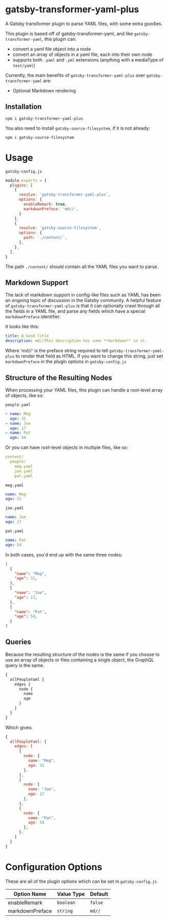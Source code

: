 # gatsby-transformer-yaml-plus

A Gatsby transformer plugin to parse YAML files, with some extra goodies.

This plugin is based off of gatsby-transformer-yaml, and like `gatsby-transformer-yaml`, this plugin can:
* convert a yaml file object into a node
* convert an array of objects in a yaml file, each into their own node
* supports both `.yaml` and `.yml` extensions (anything with a mediaType of `text/yaml`)

Currently, the main benefits of `gatsby-transformer-yaml-plus` over `gatsby-transformer-yaml` are:
* Optional Markdown rendering 

## Installation

`npm i gatsby-transformer-yaml-plus`

You also need to install `gatsby-source-filesystem`, if it is not already:

`npm i gatsby-source-filesystem`

# Usage

`gatsby-config.js`

```javascript
module.exports = {
  plugins: [
    {
      resolve: `gatsby-transformer-yaml-plus`,
      options: {
        enableRemark: true,
        markdownPreface: 'md//',
      }
    },
    {
      resolve: `gatsby-source-filesystem`,
      options: {
        path: `./content/`,
      },
    },
  ],
}
```

The path `./content/` should contain all the YAML files you want to parse.

## Markdown Support

The lack of markdown support in config-like files such as YAML has been an ongoing topic of discussion in the Gatsby community. A helpful feature of `gatsby-transformer-yaml-plus` is that it can optionally crawl through all the fields in a YAML file, and parse any fields which have a special `markdownPreface` identifier.

It looks like this:

```yaml
title: A Good Title
description: md//This description has some **markdown** in it.
```

Where 'md//' is the preface string required to tell `gatsby-transformer-yaml-plus` to render that field as HTML. If you want to change this string, just set `markdownPreface` in the plugin options in `gatsby-config.js`

## Structure of the Resulting Nodes

When processing your YAML files, this plugin can handle a root-level array of objects, like so:

`people.yaml`
```yaml
- name: Meg
  age: 31
- name: Joe
  age: 17
- name: Pat
  age: 54
```

Or you can have root-level objects in multiple files, like so:

```yaml
content/
  people/
    meg.yaml
    joe.yaml
    pat.yaml
```

`meg.yaml`
```yaml
name: Meg
age: 31
```

`joe.yaml`
```yaml
name: Joe
age: 17
```

`pat.yaml`
```yaml
name: Pat
age: 54
```

In both cases, you'd end up with the same three nodes:

```json
[
  {
    "name": "Meg",
    "age": 31,
  },
  {
    "name": "Joe",
    "age": 17,
  },
  {
    "name": "Pat",
    "age": 54,
  }
]
```


## Queries

Because the resulting structure of the nodes is the same if you choose to use an array of objects or files containing a single object, the GraphQL query is the same.

```graphql
{
  allPeopleYaml {
    edges {
      node {
        name
        age
      }
    }
  }
}
```

Which gives:

```javascript
{
  allPeopleYaml: {
    edges: [
      {
        node: {
          name: "Meg",
          age: 31
        },
      },
      {
        node: {
          name: "Joe",
          age: 17
        },
      },
      {
        node: {
          name: "Pat",
          age: 54
        },
      },
    ]
  }
}
```

# Configuration Options

These are all of the plugin options which can be set in `gatsby-config.js`

| Option Name     | Value Type | Default |
| --------------- | ---------- | ------- |
| enableRemark    | `boolean`  | `false` |
| markdownPreface | `string`   | `md//`  | 




